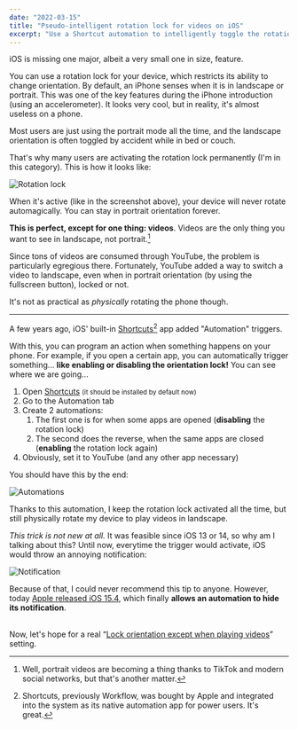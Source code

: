 ```yaml
---
date: "2022-03-15"
title: "Pseudo-intelligent rotation lock for videos on iOS"
excerpt: "Use a Shortcut automation to intelligently toggle the rotation lock while playing videos in some apps."
---
```


iOS is missing one major, albeit a very small one in size, feature.

You can use a rotation lock for your device, which restricts its ability to change orientation. By default, an iPhone senses when it is in landscape or portrait. This was one of the key features during the iPhone introduction (using an accelerometer). It looks very cool, but in reality, it's almost useless on a phone.

Most users are just using the portrait mode all the time, and the landscape orientation is often toggled by accident while in bed or couch.

That's why many users are activating the rotation lock permanently (I'm in this category). This is how it looks like:

<p><img src="/images/posts/2022-03-15-lock.jpg" style="max-width: 300px;" title="Rotation lock" alt="Rotation lock" /></p>

When it's active (like in the screenshot above), your device will never rotate automagically. You can stay in portrait orientation forever.

**This is perfect, except for one thing: videos**. Videos are the only thing you want to see in landscape, not portrait.[^1]

Since tons of videos are consumed through YouTube, the problem is particularly egregious there. Fortunately, YouTube added a way to switch a video to landscape, even when in portrait orientation (by using the fullscreen button), locked or not.

It's not as practical as _physically_ rotating the phone though.

---

A few years ago, iOS' built-in [Shortcuts](https://apps.apple.com/us/app/shortcuts/id915249334)[^2] app added "Automation" triggers.

With this, you can program an action when something happens on your phone. For example, if you open a certain app, you can automatically trigger something… **like enabling or disabling the orientation lock!** You can see where we are going…

1. Open [Shortcuts](shortcuts://) <small>(it should be installed by default now)</small>
2. Go to the Automation tab
3. Create 2 automations:
   1. The first one is for when some apps are opened (**disabling** the rotation lock)
   2. The second does the reverse, when the same apps are closed (**enabling** the rotation lock again)
4. Obviously, set it to YouTube (and any other app necessary)

You should have this by the end:

<p><img src="/images/posts/2022-03-15-automation.jpg" style="max-width: 600px;" title="Automations" alt="Automations" /></p>

Thanks to this automation, I keep the rotation lock activated all the time, but still physically rotate my device to play videos in landscape.

_This trick is not new at all._ It was feasible since iOS 13 or 14, so why am I talking about this? Until now, everytime the trigger would activate, iOS would throw an annoying notification:

<p><img src="/images/posts/2022-03-15-notification.jpg" style="max-width: 300px;" title="Notification" alt="Notification" /></p>

Because of that, I could never recommend this tip to anyone. However, today [Apple released iOS 15.4](https://www.macstories.net/stories/ios-and-ipados-15-4-hands-on-with-universal-control-face-id-with-a-mask-and-more/), which finally **allows an automation to hide its notification**.

<br />Now, let's hope for a real “[Lock orientation except when playing videos](https://twitter.com/laughingquoll/status/1107930149645742080)” setting.

[^1]: Well, portrait videos are becoming a thing thanks to TikTok and modern social networks, but that's another matter.
[^2]: Shortcuts, previously Workflow, was bought by Apple and integrated into the system as its native automation app for power users. It's great.
